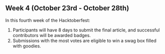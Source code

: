 
## Week 4 (October 23rd - October 28th)

In this fourth week of the Hacktoberfest:

1. Participants will have 8 days to submit the final article, and successful contributors will be awarded badges.
2. Submissions with the most votes are eligible to win a swag box filled with goodies.

